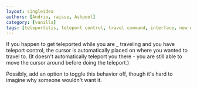 ```yaml
---
layout: singleidea
authors: [Andrio, raisse, Ashpool]
category: [vanilla]
tags: [teleportitis, teleport control, travel command, interface, new option]
---
```

If you happen to get teleported while you are _ traveling and you have teleport control, the cursor is automatically placed on where you wanted to travel to. (It doesn't automatically teleport you there - you are still able to move the cursor around before doing the teleport.)

Possibly, add an option to toggle this behavior off, though it's hard to imagine why someone wouldn't want it.
